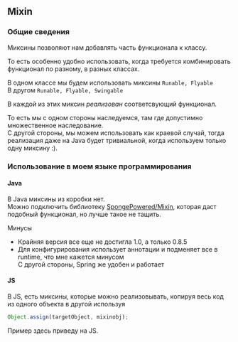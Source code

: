 ## Mixin

### Общие сведения
Миксины позволяют нам добавлять часть функционала к классу.

То есть особенно удобно использовать,
когда требуется комбинировать функционал по разному, в разных классах.

В одном классе мы будем использовать миксины `Runable, Flyable`  
В другом `Runable, Flyable, Swingable`

В каждой из этих миксин *реализован* соответсвующий функционал.

То есть мы с одном стороны наследуемся,
там где допустимно множественное наследование.   
С другой стороны, мы можем использовать как краевой случай, 
тогда реализация даже на Java будет тривиальной, когда используем только одну миксину :).

### Использование в моем языке программирования
#### Java
B Java миксины из коробки нет.  
Можно подключить библиотеку [SpongePowered/Mixin](https://github.com/SpongePowered/Mixin),
которая даст подобный функционал, но лучше такое не тащить.

Минусы
- Крайняя версия все еще не достигла 1.0, а только 0.8.5
- Для конфигурирования использует аннотации и подменяет все в runtime, что мне кажется минусом  
С другой стороны, Spring же удобен и работает
#### JS
В JЅ, есть миксины, которые можно реализовывать, 
копируя весь код из одного объекта в другой используя 
```js
Object.assign(targetObject, mixinobj);
```
Пример здесь приведу на JS.
